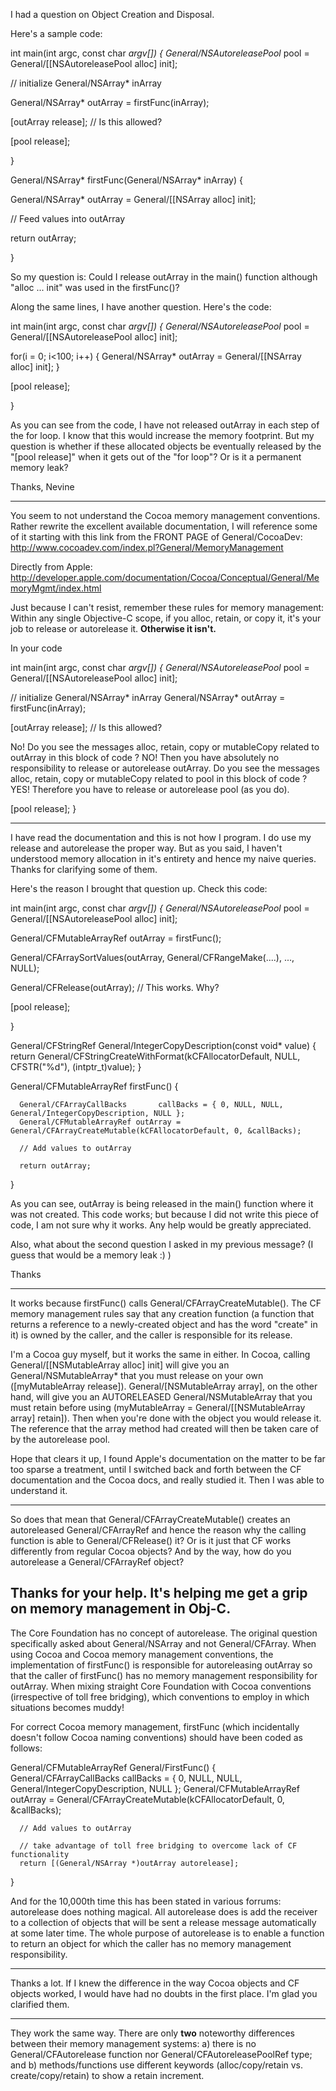 

I had a question on Object Creation and Disposal.

Here's a sample code:

    

int main(int argc, const char *argv[])
{
General/NSAutoreleasePool* pool = General/[[NSAutoreleasePool alloc] init];

// initialize General/NSArray* inArray

General/NSArray* outArray = firstFunc(inArray);

[outArray release];   // Is this allowed?

[pool release];
  
}

General/NSArray* firstFunc(General/NSArray* inArray) {

General/NSArray* outArray = General/[[NSArray alloc] init];

// Feed values into outArray

return outArray;

}



So my question is: Could I release outArray in the main() function although "alloc ... init" was used in the firstFunc()?

Along the same lines, I have another question. Here's the code:


    

int main(int argc, const char *argv[])
{
General/NSAutoreleasePool* pool = General/[[NSAutoreleasePool alloc] init];

for(i = 0; i<100; i++) {
General/NSArray* outArray = General/[[NSArray alloc] init];
}

[pool release];

}



As you can see from the code, I have not released outArray in each step of the for loop. I know that this would increase the memory footprint. But my question is whether if these allocated objects be eventually released by the "[pool release]" when it gets out of the "for loop"? Or is it a permanent memory leak?

Thanks,
Nevine 

----
You seem to not understand the Cocoa memory management conventions.  Rather rewrite the excellent available documentation, I will reference some of it starting with this link from the FRONT PAGE of General/CocoaDev:
http://www.cocoadev.com/index.pl?General/MemoryManagement

Directly from Apple: http://developer.apple.com/documentation/Cocoa/Conceptual/General/MemoryMgmt/index.html

Just because I can't resist, remember these rules for memory management:
Within any single Objective-C scope, if you alloc, retain, or copy it, it's your job to release or autorelease it. **Otherwise it isn't.**

In your code
    
int main(int argc, const char *argv[])
{
General/NSAutoreleasePool* pool = General/[[NSAutoreleasePool alloc] init];

// initialize General/NSArray* inArray
General/NSArray* outArray = firstFunc(inArray);

[outArray release];   // Is this allowed?

No!  Do you see the messages alloc, retain, copy or mutableCopy related to outArray in this block of code ? NO! Then you have absolutely no responsibility to release or autorelease outArray.
Do you see the messages alloc, retain, copy or mutableCopy related to pool in this block of code ? YES! Therefore you have to release or autorelease pool (as you do).
    

[pool release];
}



----
I have read the documentation and this is not how I program. I do use my release and autorelease the proper way. But as you said, I haven't understood memory allocation in it's entirety  and hence my naive queries. Thanks for clarifying some of them. 

Here's the reason I brought that question up. Check this code:

    

int main(int argc, const char *argv[])
{
General/NSAutoreleasePool* pool = General/[[NSAutoreleasePool alloc] init];

General/CFMutableArrayRef outArray = firstFunc();

General/CFArraySortValues(outArray, General/CFRangeMake(....), ..., NULL); 

General/CFRelease(outArray); // This works. Why?

[pool release];

}


General/CFStringRef General/IntegerCopyDescription(const void* value) {	
	return General/CFStringCreateWithFormat(kCFAllocatorDefault, NULL, CFSTR("%d"), (intptr_t)value);
}

General/CFMutableArrayRef firstFunc() {

      General/CFArrayCallBacks	     callBacks = { 0, NULL, NULL, General/IntegerCopyDescription, NULL };
      General/CFMutableArrayRef outArray = General/CFArrayCreateMutable(kCFAllocatorDefault, 0, &callBacks);

      // Add values to outArray

      return outArray;
}


As you can see, outArray is being released in the main() function where it was not created. This code works; but because I did not write this piece of code, I am not sure why it works. Any help would be greatly appreciated. 

Also, what about the second question I asked in my previous message?
(I guess that would be a memory leak :) )

Thanks

----

It works because firstFunc() calls General/CFArrayCreateMutable().  The CF memory management rules say that any creation function (a function that returns a reference to a newly-created object and has the word "create" in it) is owned by the caller, and the caller is responsible for its release.

I'm a Cocoa guy myself, but it works the same in either.  In Cocoa, calling General/[[NSMutableArray alloc] init] will give you an General/NSMutableArray* that you must release on your own ([myMutableArray release]).  General/[NSMutableArray array], on the other hand, will give you an AUTORELEASED General/NSMutableArray that you must retain before using (myMutableArray = General/[[NSMutableArray array] retain]).  Then when you're done with the object you would release it.  The reference that the array method had created will then be taken care of by the autorelease pool.

Hope that clears it up, I found Apple's documentation on the matter to be far too sparse a treatment, until I switched back and forth between the CF documentation and the Cocoa docs, and really studied it.  Then I was able to understand it.

----
So does that mean that General/CFArrayCreateMutable() creates an autoreleased General/CFArrayRef and hence the reason why the calling function is able to General/CFRelease() it?
Or is it just that CF works differently from regular Cocoa objects? And by the way, how do you autorelease a General/CFArrayRef object?

Thanks for your help. It's helping me get a grip on memory management in Obj-C.
----
The Core Foundation has no concept of autorelease.  The original question specifically asked about General/NSArray and not General/CFArray.  When using Cocoa and Cocoa memory management conventions, the implementation of firstFunc() is responsible for autoreleasing outArray so that the caller of firstFunc() has no memory management responsibility for outArray.  When mixing straight Core Foundation with Cocoa conventions (irrespective of toll free bridging), which conventions to employ in which situations becomes muddy!

For correct Cocoa memory management, firstFunc (which incidentally doesn't follow Cocoa naming conventions) should have been coded as follows:
    
General/CFMutableArrayRef General/FirstFunc() 
{
      General/CFArrayCallBacks	     callBacks = { 0, NULL, NULL, General/IntegerCopyDescription, NULL };
      General/CFMutableArrayRef outArray = General/CFArrayCreateMutable(kCFAllocatorDefault, 0, &callBacks);

      // Add values to outArray

      // take advantage of toll free bridging to overcome lack of CF functionality
      return [(General/NSArray *)outArray autorelease];
}


And for the 10,000th time this has been stated in various forrums: autorelease does nothing magical.  All autorelease does is add the receiver to a collection of objects that will be sent a release message automatically at some later time.  The whole purpose of autorelease is to enable a function to return an object for which the caller has no memory management responsibility.

----
Thanks a lot. If I knew the difference in the way Cocoa objects and CF objects worked, I would have had no doubts in the first place. I'm glad you clarified them.

----

They work the same way. There are only **two** noteworthy differences between their memory management systems: a) there is no General/CFAutorelease function nor General/CFAutoreleasePoolRef type; and b) methods/functions use different keywords (alloc/copy/retain vs. create/copy/retain) to show a retain increment.